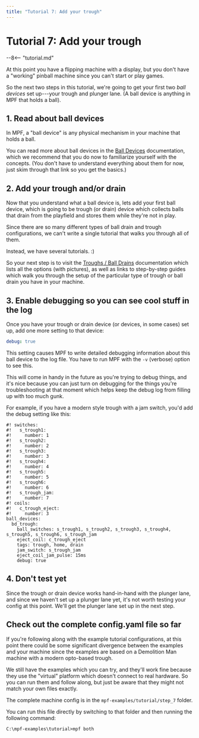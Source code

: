 ```yaml
---
title: "Tutorial 7: Add your trough"
---
```


# Tutorial 7: Add your trough

--8<-- "tutorial.md"

At this point you have a flipping machine with a display, but you don't
have a "working" pinball machine since you can't start or play games.

So the next two steps in this tutorial, we're going to get your first
two *ball devices* set up---your trough and plunger lane. (A ball device
is anything in MPF that holds a ball).

## 1. Read about ball devices

In MPF, a "ball device" is any physical mechanism in your machine that
holds a ball.

You can read more about ball devices in the
[Ball Devices](../mechs/ball_devices/index.md) documentation,
which we recommend that you do now to familiarize yourself with the
concepts. (You don't have to understand everything about them for now,
just skim through that link so you get the basics.)

## 2. Add your trough and/or drain

Now that you understand what a ball device is, lets add your first ball
device, which is going to be trough (or drain) device which collects
balls that drain from the playfield and stores them while they're not
in play.

Since there are so many different types of ball drain and trough
configurations, we can't write a single tutorial that walks you through
all of them.

Instead, we have several tutorials. :)

So your next step is to visit the
[Troughs / Ball Drains](../mechs/troughs/index.md) documentation which
lists all the options (with pictures), as well as links to step-by-step
guides which walk you through the setup of the particular type of trough
or ball drain you have in your machine.

## 3. Enable debugging so you can see cool stuff in the log

Once you have your trough or drain device (or devices, in some cases)
set up, add one more setting to that device:

``` yaml
debug: true
```

This setting causes MPF to write detailed debugging information about
this ball device to the log file. You have to run MPF with the `-v`
(verbose) option to see this.

This will come in handy in the future as you're trying to debug things,
and it's nice because you can just turn on debugging for the things
you're troubleshooting at that moment which helps keep the debug log
from filling up with too much gunk.

For example, if you have a modern style trough with a jam switch, you'd
add the debug setting like this:

``` mpf-config
#! switches:
#!   s_trough1:
#!     number: 1
#!   s_trough2:
#!     number: 2
#!   s_trough3:
#!     number: 3
#!   s_trough4:
#!     number: 4
#!   s_trough5:
#!     number: 5
#!   s_trough6:
#!     number: 6
#!   s_trough_jam:
#!     number: 7
#! coils:
#!   c_trough_eject:
#!     number: 3
ball_devices:
  bd_trough:
    ball_switches: s_trough1, s_trough2, s_trough3, s_trough4, s_trough5, s_trough6, s_trough_jam
    eject_coil: c_trough_eject
    tags: trough, home, drain
    jam_switch: s_trough_jam
    eject_coil_jam_pulse: 15ms
    debug: true
```

## 4. Don't test yet

Since the trough or drain device works hand-in-hand with the plunger
lane, and since we haven't set up a plunger lane yet, it's not worth
testing your config at this point. We'll get the plunger lane set up in
the next step.

## Check out the complete config.yaml file so far

If you're following along with the example tutorial configurations, at
this point there could be some significant divergence between the
examples and your machine since the examples are based on a Demolition
Man machine with a modern opto-based trough.

We still have the examples which you can try, and they'll work fine
because they use the "virtual" platform which doesn't connect to real
hardware. So you can run them and follow along, but just be aware that
they might not match your own files exactly.

The complete machine config is in the `mpf-examples/tutorial/step_7`
folder.

You can run this file directly by switching to that folder and then
running the following command:

``` doscon
C:\mpf-examples\tutorial>mpf both
```
